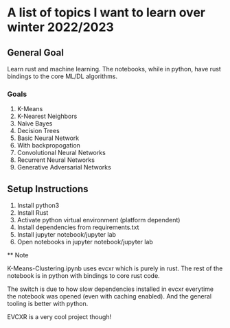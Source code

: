 # A list of topics I want to learn over winter 2022/2023

## General Goal

Learn rust and machine learning. The notebooks, while in python, have rust bindings to the core ML/DL algorithms.

### Goals

1. K-Means
2. K-Nearest Neighbors
3. Naive Bayes
4. Decision Trees
5. Basic Neural Network
6. With backpropogation
7. Convolutional Neural Networks
8. Recurrent Neural Networks
9. Generative Adversarial Networks

## Setup Instructions

1. Install python3
2. Install Rust
3. Activate python virtual environment (platform dependent)
4. Install dependencies from requirements.txt
5. Install jupyter notebook/jupyter lab
6. Open notebooks in jupyter notebook/jupyter lab

\*\* Note

K-Means-Clustering.ipynb uses evcxr which is purely in rust. The rest of the notebook is in python with bindings to core rust code.

The switch is due to how slow dependencies installed in evcxr everytime the notebook was opened (even with caching enabled). And the general tooling is better with python.

EVCXR is a very cool project though!
